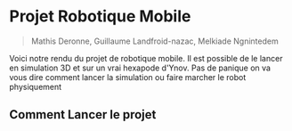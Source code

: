 # Projet Robotique Mobile
> Mathis Deronne, Guillaume Landfroid-nazac, Melkiade Ngnintedem

Voici notre rendu du projet de robotique mobile. Il est possible de le lancer en simulation 3D et sur un vrai hexapode d'Ynov.
Pas de panique on va vous dire comment lancer la simulation ou faire marcher le robot physiquement

## Comment Lancer le projet